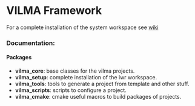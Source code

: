 # VILMA Framework

For a complete installation of the system workspace see [wiki](https://github.com/lma-unicamp/vilma-framework/wiki)

### Documentation:

#### Packages
* **vilma_core**: base classes for the vilma projects.
* **vilma_setup**: complete installation of the lwr workspace.
* **vilma_tools**: tools to generate a project from template and other stuff.
* **vilma_scripts**: scripts to configure a project.
* **vilma_cmake**:  cmake useful macros to build packages of projects.
